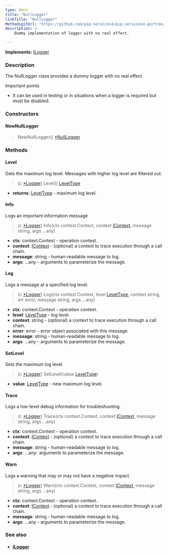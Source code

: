 ```yaml
---
type: docs
title: "NullLogger"
linkTitle: "NullLogger"
MethodsgitUrl: "https://github.com/pip-services4/pip-services4-go/tree/main/pip-services4-observability-go"
description: >
    Dummy implementation of logger with no real effect.

---
```


**Implements:** [ILogger](../ilogger)

### Description

The NullLogger class provides a dummy logger with no real effect.

Important points

- It can be used in testing or in situations when a logger is required but must be disabled.

### Constructors

#### NewNullLogger

> NewNullLogger() [*NullLogger]()

### Methods

#### Level
Gets the maximum log level. Messages with higher log level are filtered out.

> (c [*Logger]()) Level() [LevelType](../log_level)

- **returns**: [LevelType](../log_level) -  maximum log level.


#### Info
Logs an important information message

> (c [*Logger]()) Info(ctx context.Context, context [IContext](../../../components/context/icontext), message string, args ...any)

- **ctx**: context.Context - operation context.
- **context**: [IContext](../../../components/context/icontext) - (optional) a context to trace execution through a call chain.
- **message**: string - human-readable message to log.
- **args**: ...any - arguments to parameterize the message.



#### Log
Logs a message at a specified log level.

> (c [*Logger]()) Log(ctx context.Context, level [LevelType](../log_level), context string, err error, message string, args ...any)

- **ctx**: context.Context - operation context.
- **level**: [LevelType](../log_level) - log level.
- **context**: string - (optional) a context to trace execution through a call chain.
- **error**: error - error object associated with this message.
- **message**: string - human-readable message to log.
- **args**: ...any - arguments to parameterize the message.



#### SetLevel
Sets the maximum log level.

> (c [*Logger]()) SetLevel(value [LevelType](../log_level))

- **value**: [LevelType](../log_level) - new maximum log level.


#### Trace
Logs a low-level debug information for troubleshooting.

> (c [*Logger]()) Trace(ctx context.Context, context [IContext](../../../components/context/icontext), message string, args ...any)

- **ctx**: context.Context - operation context.
- **context**: [IContext](../../../components/context/icontext) - (optional) a context to trace execution through a call chain.
- **message**: string - human-readable message to log.
- **args**: ...any- arguments to parameterize the message.


#### Warn
Logs a warning that may or may not have a negative impact.

> (c [*Logger]()) Warn(ctx context.Context, context [IContext](../../../components/context/icontext), message string, args ...any)

- **ctx**: context.Context - operation context.
- **context**: [IContext](../../../components/context/icontext) - (optional) a context to trace execution through a call chain.
- **message**: string - human-readable message to log.
- **args**: ...any - arguments to parameterize the message.


### See also
- #### [ILogger](../ilogger)

